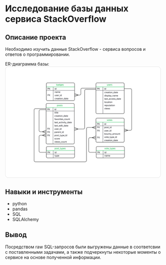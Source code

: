 # Исследование базы данных сервиса StackOverflow

## Описание проекта

Необходимо изучить данные StackOverflow - сервиса вопросов и ответов о программировании.

ER-диаграмма базы:
![ER](https://github.com/minikleo/Config/blob/master/ER.png)


## Навыки и инструменты

- python
- pandas
- SQL
- SQLAlchemy



## Вывод

Посредством raw SQL-запросов были выгружены данные в соответсвии с поставленными задачами, а также подчеркнуты некоторые моменты о сервисе на основе полученной информации.
